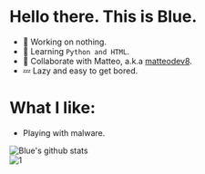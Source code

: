 # Hello there. This is Blue.

<!--
**Jimmy-Blue/Jimmy-Blue** is a ✨ _special_ ✨ repository because its `README.md` (this file) appears on your GitHub profile.
-->

- 🔭 Working on nothing.
- 🌱 Learning `Python and HTML`.
- 👯 Collaborate with Matteo, a.k.a [matteodev8](https://github.com/matteodev8).
- 💤 Lazy and easy to get bored.

# What I like:
- Playing with malware.

![Blue's github stats](https://github-readme-stats.vercel.app/api?username=jimmy-blue&theme=react&show_icons=true)\
![1](https://github-readme-stats.vercel.app/api/top-langs/?username=Jimmy-Blue&theme=react)



